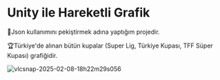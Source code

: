 # Unity ile Hareketli Grafik

📝Json kullanımını pekiştirmek adına yaptığım projedir.

🏆Türkiye'de alınan bütün kupalar (Super Lig, Türkiye Kupası, TFF Süper Kupası) grafiğidir.

![vlcsnap-2025-02-08-18h22m29s056](https://github.com/user-attachments/assets/2d6000e6-a784-4ae0-b2c5-1201fcd5b834)
